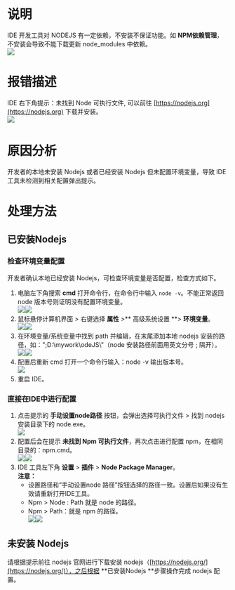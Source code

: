 # 说明
IDE 开发工具对 NODEJS 有一定依赖，不安装不保证功能。如 **NPM依赖管理**，不安装会导致不能下载更新 node_modules 中依赖。<br />![](https://gw.alipayobjects.com/zos/sptworksff_prod/6b6b685e-640a-46a2-953c-8f865420b7ab.png#align=left&display=inline&height=334&margin=%5Bobject%20Object%5D&originHeight=334&originWidth=305&status=done&style=none&width=305)

# 报错描述
IDE 右下角提示：未找到 Node 可执行文件, 可以前往 [https://nodejs.org](https://nodejs.org) 下载并安装。<br />![](https://gw.alipayobjects.com/zos/sptworksff_prod/ea438312-344a-42e9-a783-49334bc22081.png#align=left&display=inline&height=174&margin=%5Bobject%20Object%5D&originHeight=174&originWidth=405&status=done&style=none&width=405) 

# 原因分析
开发者的本地未安装 Nodejs 或者已经安装 Nodejs 但未配置环境变量，导致 IDE 工具未检测到相关配置弹出提示。 

# 处理方法

## 已安装Nodejs

### 检查环境变量配置
开发者确认本地已经安装 Nodejs，可检查环境变量是否配置，检查方式如下。

1. 电脑左下角搜索 **cmd** 打开命令行，在命令行中输入 `node -v`。不能正常返回 node 版本号则证明没有配置环境变量。<br />![](https://gw.alipayobjects.com/zos/sptworksff_prod/270ee247-d742-4d3f-aed3-b93eca01c072.png#align=left&display=inline&height=34&margin=%5Bobject%20Object%5D&originHeight=34&originWidth=249&status=done&style=none&width=249)![](https://gw.alipayobjects.com/zos/sptworksff_prod/d80e1378-0fcf-42fd-9bc9-73171e5837a2.png#align=left&display=inline&height=75&margin=%5Bobject%20Object%5D&originHeight=75&originWidth=428&status=done&style=none&width=428) 
2. 鼠标悬停计算机界面 > 右键选择 **属性** >** 高级系统设置 **> **环境变量**。<br />![](https://gw.alipayobjects.com/zos/sptworksff_prod/59bc4ee6-0900-4ecb-9e37-6e0bc8280b39.png#align=left&display=inline&height=221&margin=%5Bobject%20Object%5D&originHeight=221&originWidth=236&status=done&style=none&width=236)![](https://gw.alipayobjects.com/zos/sptworksff_prod/7a082361-a6d1-465f-8898-05401d3e6318.png#align=left&display=inline&height=447&margin=%5Bobject%20Object%5D&originHeight=447&originWidth=636&status=done&style=none&width=636)
3. 在环境变量/系统变量中找到 path 并编辑，在末尾添加本地 nodejs 安装的路径，如：";D:\\mywork\odeJS\\"（node 安装路径前面用英文分号 ; 隔开）。<br />![](https://gw.alipayobjects.com/zos/sptworksff_prod/abfaf976-7b9c-4352-8f8d-50be19e62053.png#align=left&display=inline&height=323&margin=%5Bobject%20Object%5D&originHeight=323&originWidth=270&status=done&style=none&width=270)![](https://gw.alipayobjects.com/zos/sptworksff_prod/eea72931-ae2a-4c6c-a9a8-5f274347fac5.png#align=left&display=inline&height=140&margin=%5Bobject%20Object%5D&originHeight=140&originWidth=354&status=done&style=none&width=354)
4. 配置后重新 cmd 打开一个命令行输入：node -v 输出版本号。<br />![](https://gw.alipayobjects.com/zos/sptworksff_prod/9b5268f4-1914-43b4-9a86-b993aeb591c1.png#align=left&display=inline&height=65&margin=%5Bobject%20Object%5D&originHeight=65&originWidth=279&status=done&style=none&width=279)
5. 重启 IDE。

### 直接在IDE中进行配置

1. 点击提示的 **手动设置node路径** 按钮，会弹出选择可执行文件 > 找到 nodejs 安装目录下的 node.exe。<br />![](https://gw.alipayobjects.com/zos/sptworksff_prod/743b3535-7ebb-4a26-a064-3de7c6f5a5d1.png#align=left&display=inline&height=324&margin=%5Bobject%20Object%5D&originHeight=324&originWidth=295&status=done&style=none&width=295)
2. 配置后会在提示 **未找到 Npm 可执行文件**，再次点击进行配置 npm，在相同目录的：npm.cmd。<br />![](https://gw.alipayobjects.com/zos/sptworksff_prod/bf85eea2-eccc-4116-b2cc-08713ba5085a.png#align=left&display=inline&height=114&margin=%5Bobject%20Object%5D&originHeight=114&originWidth=383&status=done&style=none&width=383)![](https://gw.alipayobjects.com/zos/sptworksff_prod/f05e776e-4214-4062-89c3-6bfde32e619e.png#align=left&display=inline&height=339&margin=%5Bobject%20Object%5D&originHeight=339&originWidth=220&status=done&style=none&width=220)
3. IDE 工具左下角 **设置** > **插件** > **Node Package Manager**。<br />**注意：**
   - 设置路径和“手动设置node 路径”按钮选择的路径一致。设置后如果没有生效请重新打开IDE工具。
   - Npm > Node : Path 就是 node 的路径。
   - Npm > Path：就是 npm 的路径。<br />![](https://gw.alipayobjects.com/zos/sptworksff_prod/8e1d35a1-3025-4568-913a-ff0962fb473a.png#align=left&display=inline&height=161&margin=%5Bobject%20Object%5D&originHeight=161&originWidth=289&status=done&style=none&width=289)![](https://gw.alipayobjects.com/zos/sptworksff_prod/5fd89947-95b3-4e40-857d-15dfa6198ebc.png#align=left&display=inline&height=393&margin=%5Bobject%20Object%5D&originHeight=393&originWidth=530&status=done&style=none&width=530)

## 未安装 Nodejs
请根据提示前往 nodejs 官网进行下载安装 nodejs（[https://nodejs.org/](https://nodejs.org/)），之后根据 **已安装Nodejs **步骤操作完成 nodejs 配置。<br /> 

